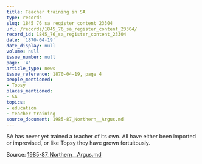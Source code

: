 ```yaml
---
title: Teacher training in SA
type: records
slug: 1845_76_sa_register_content_23304
url: /records/1845_76_sa_register_content_23304/
record_id: 1845_76_sa_register_content_23304
date: '1870-04-19'
date_display: null
volume: null
issue_number: null
page: '4'
article_type: news
issue_reference: 1870-04-19, page 4
people_mentioned:
- Topsy
places_mentioned:
- SA
topics:
- education
- teacher training
source_document: 1985-87_Northern__Argus.md
---
```


SA has never yet trained a teacher of its own.  All have either been imported or improvised, or like Topsy they have grown fortuitously.

Source: [1985-87_Northern__Argus.md](/downloads/markdown/1985-87_Northern__Argus.md)
